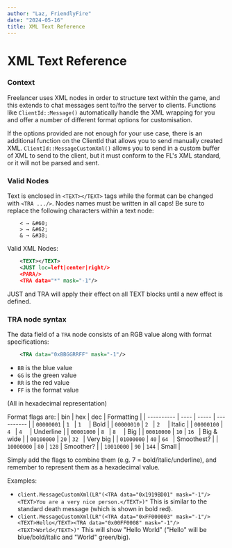 ```yaml
---
author: "Laz, FriendlyFire"
date: "2024-05-16"
title: XML Text Reference
---
```


# XML Text Reference

### Context

Freelancer uses XML nodes in order to structure text within the game, and this extends to chat messages sent to/fro the server to clients.
Functions like `ClientId::Message()` automatically handle the XML wrapping for you and offer a number of different format options for customisation.

If the options provided are not enough for your use case, there is an additional function on the ClientId that allows you to send manually created XML.
`ClientId::MessageCustomXml()` allows you to send in a custom buffer of XML to send to the client, but it must conform to the FL's XML standard, or it will not be parsed and sent.

### Valid Nodes

Text is enclosed in `<TEXT></TEXT>` tags while the format can be changed with `<TRA .../>`. Nodes names must be written in all caps! Be sure to replace the following characters within a text node:
```
    < → &#60;
    > → &#62;
    & → &#38;
```

Valid XML Nodes:
```xml
    <TEXT></TEXT>
    <JUST loc=left|center|right/>
    <PARA/>
    <TRA data="*" mask="-1"/>
```

JUST and TRA will apply their effect on all TEXT blocks until a new effect is defined.

### TRA node syntax

The data field of a `TRA` node consists of an RGB value along with format specifications:
```xml
    <TRA data="0xBBGGRRFF" mask="-1"/>
```
* `BB` is the blue value
* `GG` is the green value
* `RR` is the red value
* `FF` is the format value

(All in hexadecimal representation)

Format flags are:
| bin        | hex  | dec   | Formatting |
| ---------- | ---- | ----- | ---------- |
| `00000001` | `1 ` | `1  ` | Bold       |
| `00000010` | `2 ` | `2  ` | Italic     |
| `00000100` | `4 ` | `4  ` | Underline  |
| `00001000` | `8 ` | `8  ` | Big        |
| `00010000` | `10` | `16 ` | Big & wide |
| `00100000` | `20` | `32 ` | Very big   |
| `01000000` | `40` | `64 ` | Smoothest? |
| `10000000` | `80` | `128` | Smoother?  |
| `10010000` | `90` | `144` | Small      |

Simply add the flags to combine them (e.g. 7 = bold/italic/underline), and remember to represent them as a hexadecimal value.

Examples:
* `client.MessageCustomXml(LR"(<TRA data="0x1919BD01" mask="-1"/><TEXT>You are a very nice person.</TEXT>)"` This is similar to the standard death message (which is shown in bold red).
* `client.MessageCustomXml(LR"(<TRA data="0xFF000003" mask="-1"/><TEXT>Hello</TEXT><TRA data="0x00FF0008" mask="-1"/> <TEXT>World</TEXT>)"` This will show "Hello World" ("Hello" will be blue/bold/italic and "World" green/big).